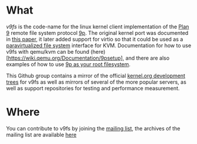 # What

_v9fs_ is the code-name for the linux kernel client implementation of the [Plan 9](https://9p.io/plan9/) remote file system protocol [9p](http://ericvh.github.io/9p-rfc/).  The original kernel port was documented in [this paper](https://www.usenix.org/conference/2005-usenix-annual-technical-conference/presentation/grave-robbers-outer-space-using-9p20), it later added support for virtio so that it could be used as a [paravirtualized file system](https://citeseerx.ist.psu.edu/document?repid=rep1&type=pdf&doi=6d643fee833b7cf1db33b53fa2a6d96a217a3170#page=109) interface for KVM.  Documentation for how to use v9fs with qemu/kvm can be found (here)[https://wiki.qemu.org/Documentation/9psetup], and there are also examples of how to use [9p as your root filesystem](https://wiki.qemu.org/Documentation/9p_root_fs).

This Github group contains a mirror of the official [kernel.org development trees](https://git.kernel.org/pub/scm/linux/kernel/git/ericvh/v9fs.git) for v9fs as well as mirrors of several of the more popular servers, as well as support repositories for testing and performance measurement.

# Where

You can contribute to v9fs by joining the [mailing list](mailto:v9fs+subscribe@lists.linux.dev), the archives of the mailing list are available [here](https://lore.kernel.org/v9fs/)
